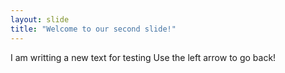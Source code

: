 ```yaml
---
layout: slide
title: "Welcome to our second slide!"
---
```

I am writting a new text for testing
Use the left arrow to go back!
